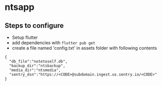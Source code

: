 # ntsapp

## Steps to configure

- Setup flutter
- add dependencies with `flutter pub get`
- create a file named 'config.txt' in assets folder with following contents
```
{
  "db_file":"notetoself.db",
  "backup_dir":"ntsbackup",
  "media_dir":"ntsmedia",
  "sentry_dsn":"https://<CODE>@subdomain.ingest.us.sentry.io/<CODE>"
}
```